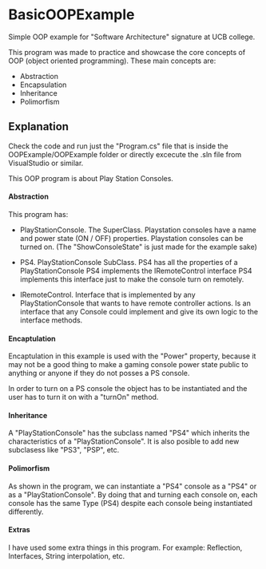 # BasicOOPExample
Simple OOP example for "Software Architecture" signature at UCB college.

This program was made to practice and showcase the core concepts of OOP (object oriented programming).
These main concepts are:
* Abstraction
* Encapsulation
* Inheritance
* Polimorfism

## Explanation
Check the code and run just the "Program.cs" file that is inside the OOPExample/OOPExample folder or directly excecute the .sln file from VisualStudio or similar.

This OOP program is about Play Station Consoles.

#### Abstraction
This program has:
* PlayStationConsole.  The SuperClass.
Playstation consoles have a name and power state (ON / OFF) properties.
Playstation consoles can be turned on.
(The "ShowConsoleState" is just made for the example sake)

* PS4.  PlayStationConsole SubClass.
PS4 has all the properties of a PlayStationConsole
PS4 implements the IRemoteControl interface
PS4 implements this interface just to make the console turn on remotely.

* IRemoteControl.  Interface that is implemented by any PlayStationConsole that wants to have remote controller actions.
Is an interface that any Console could implement and give its own logic to the interface methods.

#### Encaptulation
Encaptulation in this example is used with the "Power" property, because it may not be a good thing to make a gaming console power state public to anything or anyone if they do not posses a PS console.

In order to turn on a PS console the object has to be instantiated and the user has to turn it on with a "turnOn" method.

#### Inheritance
A "PlayStationConsole" has the subclass named "PS4" which inherits the characteristics of a "PlayStationConsole".
It is also posible to add new subclasess like "PS3", "PSP", etc.

#### Polimorfism
As shown in the program, we can instantiate a "PS4" console as a "PS4" or as a "PlayStationConsole".
By doing that and turning each console on, each console has the same Type (PS4) despite each console being instantiated differently.

#### Extras
I have used some extra things in this program. For example: Reflection, Interfaces, String interpolation, etc.